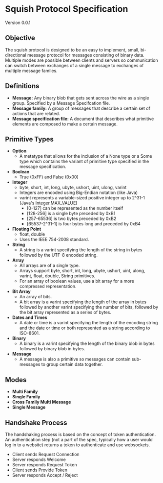 # Squish Protocol Specification

Version 0.0.1

## Objective

The squish protocol is designed to be an easy to implement, small, bi-directional message protocol for messages consisting of binary data. Multiple modes are possible between clients and servers so communication can switch between exchanges of a single message to exchanges of multiple message familes.

## Definitions

* **Message:** Any binary blob that gets sent across the wire as a single group. Specified by a Message Specifcation file.
* **Message family:** A group of messages that describe a certain set of actions that are related.
* **Message specification file:** A document that describes what primitive elements are composed to make a certain message.

## Primitive Types

* **Option**
    * A metatype that allows for the inclusion of a None type or a Some type which contains the variant of primitive type specified in the message specification. 
* **Boolean**
    * True (0xFF) and False (0x00)
* **Integer**
    * byte, short, int, long, ubyte, ushort, uint, ulong, varint
    * Integers are encoded using Big-Endian notation (like Java)
    * varint represents a variable-sized positive integer up to 2^31-1 (Java's Integer.MAX_VALUE)
        * [0-127] can be represented as the number itself
        * [128-256] is a single byte preceded by 0xB1
        * [257-65536] is two bytes preceded by 0xB2
        * [65537-2^31-1] is four bytes long and preceded by 0xB4
* **Floating Point**
    * float, double
    * Uses the IEEE 754-2008 standard.
* **String**
    * A string is a varint specifying the length of the string in bytes followed by the UTF-8 encoded string.
* **Array**
    * All arrays are of a single type.
    * Arrays support byte, short, int, long, ubyte, ushort, uint, ulong, varint, float, double, String primitives.
    * For an array of boolean values, use a bit array for a more compressed representation.
* **Bit Array**
    * An array of bits.
    * A bit array is a varint specifying the length of the array in bytes followed by another varint specifying the number of bits, followed by the bit array represented as a series of bytes.
* **Dates and Times**
    * A date or time is a varint specifying the length of the encoding string and the date or time or both represented as a string according to ISO-8601.
* **Binary**
    * A binary is a varint specifying the length of the binary blob in bytes followed by binary blob in bytes.
* **Message**
    * A message is also a primitive so messages can contain sub-messages to group certain data together.

## Modes

* **Multi Family**
* **Single Family**
* **Cross Family Multi Message**
* **Single Message**

## Handshake Process

The handshaking process is based on the concept of token authentication. An authentication step (not a part of the spec, typically how a user would log in to a website) returns a token to authenticate and use websockets.

* Client sends Request Connection
* Server responds Welcome
* Server responds Request Token
* Client sends Provide Token
* Server responds Accept / Reject





